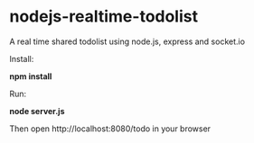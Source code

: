 # nodejs-realtime-todolist
A real time shared todolist using node.js, express and socket.io

Install:

**npm install**

Run:

**node server.js**

Then open http://localhost:8080/todo in your browser
